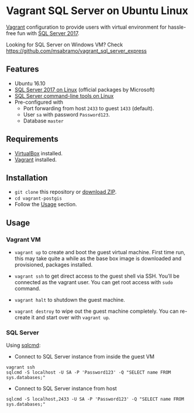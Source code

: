 # Vagrant SQL Server on Ubuntu Linux

[Vagrant](https://www.vagrantup.com/) configuration to provide users with
virtual environment for hassle-free fun with [SQL Server 2017](https://www.microsoft.com/en-us/sql-server/sql-server-2017).

Looking for SQL Server on Windows VM? Check https://github.com/msabramo/vagrant_sql_server_express

## Features

* Ubuntu 16.10
* [SQL Server 2017 on Linux](https://docs.microsoft.com/en-us/sql/linux/) (official packages by Microsoft)
* [SQL Server command-line tools on Linux](https://docs.microsoft.com/en-us/sql/linux/sql-server-linux-setup-tools)
* Pre-configured with
  * Port forwarding from host `2433` to guest `1433` (default).
  * User `sa` with password `Password123`.
  * Database `master`

## Requirements

* [VirtualBox](https://www.virtualbox.org/) installed.
* [Vagrant](https://www.vagrantup.com/downloads.html) installed.

## Installation

* `git clone` this repository or [download ZIP](https://github.com/mloskot/vagrant-sqlserver/archive/master.zip).
* `cd vagrant-postgis`
* Follow the [Usage](#usage) section.

## Usage

### Vagrant VM

* `vagrant up` to create and boot the guest virtual machine.
First time run, this may take quite a while as the base box image is downloaded
and provisioned, packages installed.

* `vagrant ssh` to get direct access to the guest shell via SSH.
You'll be connected as the vagrant user.
You can get root access with `sudo` command.

* `vagrant halt` to shutdown the guest machine.

* `vagrant destroy` to wipe out the guest machine completely.
You can re-create it and start over with `vagrant up`.

### SQL Server

Using [sqlcmd](https://docs.microsoft.com/en-us/sql/tools/sqlcmd-utility):

* Connect to SQL Server instance from inside the guest VM

```
vagrant ssh
sqlcmd -S localhost -U SA -P 'Password123' -Q "SELECT name FROM sys.databases;"
```

* Connect to SQL Server instance from host

```
sqlcmd -S localhost,2433 -U SA -P 'Password123' -Q "SELECT name FROM sys.databases;"
```
